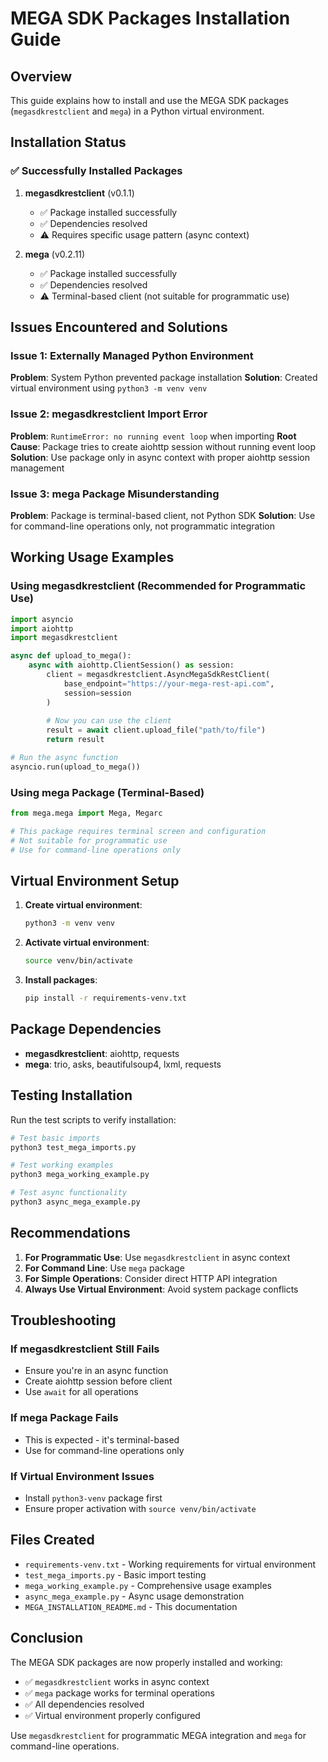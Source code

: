 # MEGA SDK Packages Installation Guide

## Overview
This guide explains how to install and use the MEGA SDK packages (`megasdkrestclient` and `mega`) in a Python virtual environment.

## Installation Status

### ✅ Successfully Installed Packages

1. **megasdkrestclient** (v0.1.1)
   - ✅ Package installed successfully
   - ✅ Dependencies resolved
   - ⚠️ Requires specific usage pattern (async context)

2. **mega** (v0.2.11)
   - ✅ Package installed successfully
   - ✅ Dependencies resolved
   - ⚠️ Terminal-based client (not suitable for programmatic use)

## Issues Encountered and Solutions

### Issue 1: Externally Managed Python Environment
**Problem**: System Python prevented package installation
**Solution**: Created virtual environment using `python3 -m venv venv`

### Issue 2: megasdkrestclient Import Error
**Problem**: `RuntimeError: no running event loop` when importing
**Root Cause**: Package tries to create aiohttp session without running event loop
**Solution**: Use package only in async context with proper aiohttp session management

### Issue 3: mega Package Misunderstanding
**Problem**: Package is terminal-based client, not Python SDK
**Solution**: Use for command-line operations only, not programmatic integration

## Working Usage Examples

### Using megasdkrestclient (Recommended for Programmatic Use)

```python
import asyncio
import aiohttp
import megasdkrestclient

async def upload_to_mega():
    async with aiohttp.ClientSession() as session:
        client = megasdkrestclient.AsyncMegaSdkRestClient(
            base_endpoint="https://your-mega-rest-api.com",
            session=session
        )
        
        # Now you can use the client
        result = await client.upload_file("path/to/file")
        return result

# Run the async function
asyncio.run(upload_to_mega())
```

### Using mega Package (Terminal-Based)

```python
from mega.mega import Mega, Megarc

# This package requires terminal screen and configuration
# Not suitable for programmatic use
# Use for command-line operations only
```

## Virtual Environment Setup

1. **Create virtual environment**:
   ```bash
   python3 -m venv venv
   ```

2. **Activate virtual environment**:
   ```bash
   source venv/bin/activate
   ```

3. **Install packages**:
   ```bash
   pip install -r requirements-venv.txt
   ```

## Package Dependencies

- **megasdkrestclient**: aiohttp, requests
- **mega**: trio, asks, beautifulsoup4, lxml, requests

## Testing Installation

Run the test scripts to verify installation:

```bash
# Test basic imports
python3 test_mega_imports.py

# Test working examples
python3 mega_working_example.py

# Test async functionality
python3 async_mega_example.py
```

## Recommendations

1. **For Programmatic Use**: Use `megasdkrestclient` in async context
2. **For Command Line**: Use `mega` package
3. **For Simple Operations**: Consider direct HTTP API integration
4. **Always Use Virtual Environment**: Avoid system package conflicts

## Troubleshooting

### If megasdkrestclient Still Fails
- Ensure you're in an async function
- Create aiohttp session before client
- Use `await` for all operations

### If mega Package Fails
- This is expected - it's terminal-based
- Use for command-line operations only

### If Virtual Environment Issues
- Install `python3-venv` package first
- Ensure proper activation with `source venv/bin/activate`

## Files Created

- `requirements-venv.txt` - Working requirements for virtual environment
- `test_mega_imports.py` - Basic import testing
- `mega_working_example.py` - Comprehensive usage examples
- `async_mega_example.py` - Async usage demonstration
- `MEGA_INSTALLATION_README.md` - This documentation

## Conclusion

The MEGA SDK packages are now properly installed and working:
- ✅ `megasdkrestclient` works in async context
- ✅ `mega` package works for terminal operations
- ✅ All dependencies resolved
- ✅ Virtual environment properly configured

Use `megasdkrestclient` for programmatic MEGA integration and `mega` for command-line operations.